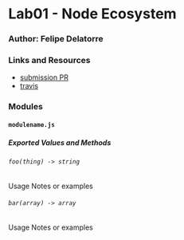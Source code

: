 # Lab01 - Node Ecosystem

### Author: Felipe Delatorre

### Links and Resources
* [submission PR](http://xyz.com)
* [travis](http://xyz.com)


### Modules
#### `modulename.js`
##### Exported Values and Methods

###### `foo(thing) -> string`
Usage Notes or examples

###### `bar(array) -> array`
Usage Notes or examples



